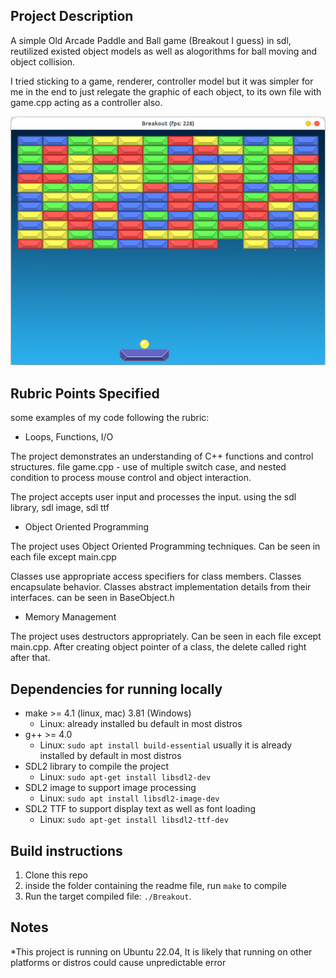 ## Project Description

A simple Old Arcade Paddle and Ball game (Breakout I guess) in sdl, reutilized existed object models as well as alogorithms for ball moving and object collision.

I tried sticking to a game, renderer, controller model but it was simpler for me in the end to just relegate the graphic of each object, to its own file with game.cpp acting as a controller also.

![Breakout](ball.png)


## Rubric Points Specified
some examples of my code following the rubric:

- Loops, Functions, I/O

The project demonstrates an understanding of C++ functions and control structures. 
file game.cpp - use of multiple switch case, and nested condition to process mouse control and object interaction.

The project accepts user input and processes the input.
using the sdl library, sdl image, sdl ttf

- Object Oriented Programming

The project uses Object Oriented Programming techniques.
Can be seen in each file except main.cpp

Classes use appropriate access specifiers for class members. 
Classes encapsulate behavior.
Classes abstract implementation details from their interfaces.
can be seen in BaseObject.h

- Memory Management

The project uses destructors appropriately.
Can be seen in each file except main.cpp. After creating object pointer of a class, the delete called right after that.

## Dependencies for running locally
* make >= 4.1 (linux, mac) 3.81 (Windows)
	* Linux: already installed bu default in most distros 
* g++ >= 4.0
	* Linux: `sudo apt install build-essential` 
              usually it is already installed by default in most distros
* SDL2 library to compile the project 
	* Linux: `sudo apt-get install libsdl2-dev`
* SDL2 image to support image processing
	* Linux: `sudo apt install libsdl2-image-dev`
* SDL2 TTF to support display text as well as font loading
    * Linux: `sudo apt-get install libsdl2-ttf-dev`

## Build instructions
1. Clone this repo
2. inside the folder containing the readme file, run `make` to compile 
3. Run the target compiled file: `./Breakout`.

## Notes
*This project is running on Ubuntu 22.04, It is likely that running on other platforms or distros could cause unpredictable error